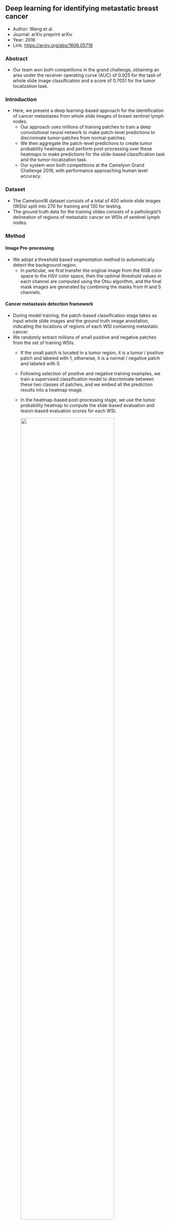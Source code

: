 ## Deep learning for identifying metastatic breast cancer
- Author: Wang et al.
- Journal: arXiv preprint arXiv
- Year: 2016
- Link: https://arxiv.org/abs/1606.05718



### Abstract
- Our team won both competitions in the grand challenge, obtaining an area under the receiver operating curve (AUC) of 0.925 for the task of whole slide image classification and a score of 0.7051 for the tumor localization task.

### Introduction
- Here, we present a deep learning-based approach for the identification of cancer metastases from whole slide images of breast sentinel lymph nodes. 
  - Our approach uses millions of training patches to train a deep convolutional neural network to make patch-level predictions to discriminate tumor-patches from normal-patches. 
  - We then aggregate the patch-level predictions to create tumor probability heatmaps and perform post-processing over these heatmaps to make predictions for the slide-based classification task and the tumor-localization task. 
  - Our system won both competitions at the Camelyon Grand Challenge 2016, with performance approaching human level accuracy. 


### Dataset
- The Camelyon16 dataset consists of a total of 400 whole slide images (WSIs) split into 270 for training and 130 for testing.
- The ground truth data for the training slides consists of a pathologist’s delineation of regions of metastatic cancer on WSIs of sentinel lymph nodes. 


### Method
#### Image Pre-processing
- We adopt a threshold based segmentation method to automatically detect the background region. 
  - In particular, we first transfer the original image from the RGB color space to the HSV color space, then the optimal threshold values in each channel are computed using the Otsu algorithm, and the final mask images are generated by combining the masks from H and S channels. 

#### Cancer metastasis detection framework
- During model training, the patch-based classification stage takes as input whole slide images and the ground
truth image annotation, indicating the locations of regions of each WSI containing metastatic cancer. 
- We randomly extract millions of small positive and negative patches from the set of training WSIs. 
  - If the small patch is located in a tumor region, it is a tumor / positive patch and labeled with 1, otherwise, it is a normal / negative patch and labeled with 0. 
  - Following selection of positive and negative training examples, we train a supervised classification model to discriminate between these two classes of patches, and we embed all the prediction results into a heatmap image. 
  - In the heatmap-based post-processing stage, we use the tumor probability heatmap to compute the slide-based evaluation and lesion-based evaluation scores for each WSI.

    <img src='https://github.com/standing-o/Machine_Learning_Paper_Review/assets/57218700/745618db-12d6-4e33-80d8-2378cfe4457c' width=80%>

#### Patch-based Classification Stage
- During training, this stage uses as input 256x256 pixel patches from positive and negative regions of the WSIs and trains a classification model to discriminate between the positive and negative patches. 
- In our experiments, we evaluated a range of magnification levels, including 40×, 20× and 10×, and we obtained the best performance with 40× magnification. 
- After generating tumor-probability heatmaps using GoogLeNet across the entire training dataset, we noted that a significant proportion of errors were due to false positive classification from histologic mimics of cancer. 
  - To improve model performance on these regions, we extract additional training examples from these difficult negative regions and retrain the model with a training set enriched for these hard negative patches.

    <img src='https://github.com/standing-o/Machine_Learning_Paper_Review/assets/57218700/347e56c7-2f5d-42ee-8f63-e19966af8ba8' width=80%>


#### Post-processing of tumor heatmaps to compute slide-based and lesion-based probabilities
- After completion of the patch-based classification stage, we generate a tumor probability heatmap for each WSI. 
  - On these heatmaps, each pixel contains a value between 0 and 1, indicating the probability that the pixel contains tumor.
- We now perform post-processing to compute slide-based and lesion-based scores for each heatmap.
- **Slide-based Classification**
  - For the slide-based classification task, the post-processing takes as input a heatmap for each WSI and produces as output a single probability of tumor for the entire WSI. 
  - Given a heatmap, we extract 28 geometrical and morphological features from each heatmap, including the percentage of tumor region over the whole tissue region, the area ratio between tumor region and the minimum surrounding convex region, the average prediction values, and the longest axis of the tumor region. 
  - We compute these features over tumor probability heatmaps across all training cases, and we build a random forest classifier to discriminate the WSIs with metastases from the negative WSIs. 


- **Lesion-based Detection**
  - For the lesion-based detection post-processing, we aim to identify all cancer lesions within each WSI with few false
positives.
  - To achieve this, we first train a deep model (D-I) using our initial training dataset that is enriched for tumor-adjacent negative regions. 
  - This model (D-II) produces fewer false positives than D-I but has reduced sensitivity. 
  - In our framework, we first threshold the heatmap produced from D-I at 0.90, which creates a binary heatmap. 
  - We then identify connected components within the tumor binary mask, and we use the central point as the tumor location for each connected component. 
  - To estimate the probability of tumor at each of these (x, y) locations, we take the average of the tumor probability predictions generated by D-I and D-II across each connected component. 

    <img src='https://github.com/standing-o/Machine_Learning_Paper_Review/assets/57218700/0b482e73-0929-4b3c-9a57-5ade99f13675' width=50%>

